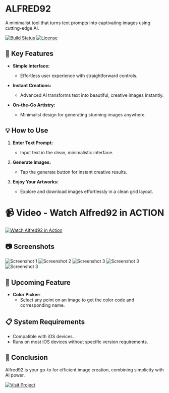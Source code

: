 # ALFRED92

A minimalist tool that turns text prompts into captivating images using cutting-edge AI.

[![Build Status](https://img.shields.io/badge/Status-Active-brightgreen)](https://github.com/ShahWaleedButt/Alfred92-MVVM.)
[![License](https://img.shields.io/badge/License-MIT-blue.svg)](https://opensource.org/licenses/MIT)

## 🚀 Key Features
- **Simple Interface:**
  - Effortless user experience with straightforward controls.

- **Instant Creations:**
  - Advanced AI transforms text into beautiful, creative images instantly.

- **On-the-Go Artistry:**
  - Minimalist design for generating stunning images anywhere.

## 💡 How to Use
1. **Enter Text Prompt:**
   - Input text in the clean, minimalistic interface.

2. **Generate Images:**
   - Tap the generate button for instant creative results.

3. **Enjoy Your Artworks:**
   - Explore and download images effortlessly in a clean grid layout.

# 📹 Video - Watch Alfred92 in ACTION
[![Watch Alfred92 in Action](https://img.shields.io/badge/Watch-Demo-red)](https://youtu.be/4GysLuKhkXw)

## 📷 Screenshots
![Screenshot 1](screenshots/1.png)
![Screenshot 2](screenshots/2.png)
![Screenshot 3](screenshots/3.png)
![Screenshot 3](screenshots/4.png)
![Screenshot 3](screenshots/5.png)

## 🔮 Upcoming Feature
- **Color Picker:**
  - Select any point on an image to get the color code and corresponding name.

## 📋 System Requirements
- Compatible with iOS devices.
- Runs on most iOS devices without specific version requirements.

## 🌟 Conclusion
Alfred92 is your go-to for efficient image creation, combining simplicity with AI power.

[![Visit Project](https://img.shields.io/badge/Visit-Project-orange)](https://github.com/ShahWaleedButt/Alfred92-MVVM.)

